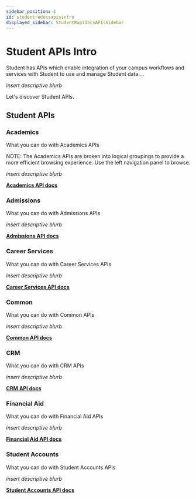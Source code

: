 ```yaml
---
sidebar_position: 1
id: studentredocsapisintro
displayed_sidebar: StudentRapidocsAPIsSidebar
---
```


# Student APIs Intro

Student has APIs which enable integration of your campus workflows and services with Student to use and manage Student data ... 

_insert descriptive blurb_

Let's discover Student APIs.

## Student APIs
### Academics
What you can do with Academics APIs

NOTE: The Academics APIs are broken into logical groupings to provide a more efficient browsing experience. Use the left navigation panel to browse.

_insert descriptive blurb_

[**Academics API docs**](api-specs/student/academics.html)

### Admissions
What you can do with Admissions APIs

_insert descriptive blurb_

[**Admissions API docs**](../../../api-specs/student/admissions.html)

### Career Services
What you can do with Career Services APIs

_insert descriptive blurb_

[**Career Services API docs**](api-specs/student/careerservices.html)

### Common
What you can do with Common APIs

_insert descriptive blurb_

[**Common API docs**](api-specs/student/common.html)

### CRM
What you can do with CRM APIs

_insert descriptive blurb_

[**CRM API docs**](api-specs/student/crm.html)

### Financial Aid
What you can do with Financial Aid APIs

_insert descriptive blurb_

[**Financial Aid API docs**](api-specs/student/financialaid.html)

### Student Accounts
What you can do with Student Accounts APIs

_insert descriptive blurb_

[**Student Accounts API docs**](api-specs/student/studentaccounts.html)